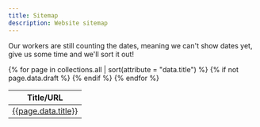 ```yaml
---
title: Sitemap
description: Website sitemap
---
```


<p>Our workers are still counting the dates, meaning we can't show dates yet, give us some time and we'll sort it out!</p>

<table>
    <thead>
        <tr>
            <th>Title/URL</th>
        </tr>
    </thead>
    <tbody>
        {% for page in collections.all | sort(attribute = "data.title") %}
            {% if not page.data.draft %}
                <tr>
                    <td>
                        <a href="{{ page.url | url }}">{{page.data.title}}</a>
                    </td>
                </tr>
            {% endif %}
        {% endfor %}
    </tbody>
</table>
